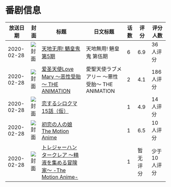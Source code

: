 # 番剧信息

|放送日期|封面|标题|日文标题|话数|评分|评分人数|
|---|---|---|---|---|---|---|
|2020-02-28|![封面](https://lain.bgm.tv/pic/cover/c/e8/e9/288746_k4S42.jpg)|[天地无用! 魉皇鬼 第5期](https://bangumi.tv/subject/288746)|天地無用! 魎皇鬼 第伍期|6|6.9|36人评分|
|2020-02-28|![封面](https://bangumi.tv/img/no_icon_subject.png)|[爱圣天使Love Mary ～恶性受胎～ THE ANIMATION](https://bangumi.tv/subject/295870)|愛聖天使ラブメアリー ～悪性受胎～ THE ANIMATION|2|4.1|186人评分|
|2020-02-28|![封面](https://lain.bgm.tv/pic/cover/c/d3/87/302150_mKvxV.jpg)|[恋するシロクマ 15話（仮）](https://bangumi.tv/subject/302150)||1|4.9|14人评分|
|2020-02-28|![封面](https://bangumi.tv/img/no_icon_subject.png)|[初恋の人の娘 The Motion Anime](https://bangumi.tv/subject/316002)||1|6.5|10人评分|
|2020-02-28|![封面](https://bangumi.tv/img/no_icon_subject.png)|[トレジャーハンタークレア ～精液を集める冒険家～ -The Motion Anime-](https://bangumi.tv/subject/345885)||1|暂无评分|少于10人评分|
